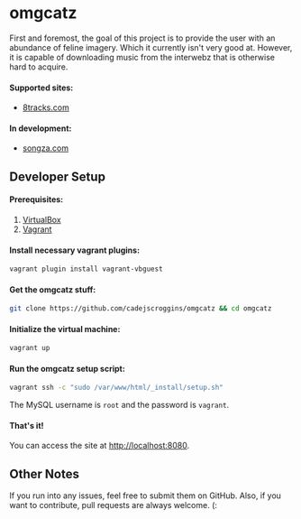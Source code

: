 # omgcatz

First and foremost, the goal of this project is to provide the user with an abundance of feline imagery. Which it currently isn't very good at. However, it is capable of downloading music from the interwebz that is otherwise hard to acquire.

#### Supported sites:

* [8tracks.com](https://8tracks.com/)

#### In development:

* [songza.com](https://songza.com/)

## Developer Setup

#### Prerequisites:

1. [VirtualBox](https://www.virtualbox.org/)
2. [Vagrant](https://www.vagrantup.com/)

#### Install necessary vagrant plugins:

```bash
vagrant plugin install vagrant-vbguest
```

#### Get the omgcatz stuff:

```bash
git clone https://github.com/cadejscroggins/omgcatz && cd omgcatz
```

#### Initialize the virtual machine:

```bash
vagrant up
```

#### Run the omgcatz setup script:

```bash
vagrant ssh -c "sudo /var/www/html/_install/setup.sh"
```

The MySQL username is `root` and the password is `vagrant`.

#### That's it!

You can access the site at [http://localhost:8080](http://localhost:8080).

## Other Notes

If you run into any issues, feel free to submit them on GitHub. Also, if you want to contribute, pull requests are always welcome. (:
